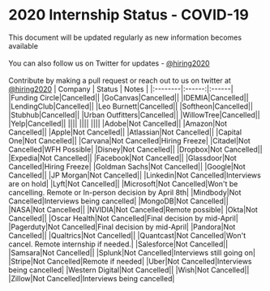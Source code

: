 # 2020 Internship Status - COVID-19
This document will be updated regularly as new information becomes available <br/> <br/>
You can also follow us on Twitter for updates -  [@hiring2020](https://twitter.com/hiring2020) <br/> <br/>
Contribute by making a pull request or reach out to us on twitter at [@hiring2020](https://twitter.com/hiring2020)
| Company | Status | Notes |
|:--------|:------:|:------|
|Funding Circle|Cancelled||
|GoCanvas|Cancelled||
|IDEMIA|Cancelled||
|LendingClub|Cancelled||
|Leo Burnett|Cancelled||
|Softheon|Cancelled||
|Stubhub|Cancelled||
|Urban Outfitters|Cancelled||
|WillowTree|Cancelled||
|Yelp|Cancelled||
||||
||||
||||
|Adobe|Not Cancelled||
|Amazon|Not Cancelled||
|Apple|Not Cancelled||
|Atlassian|Not Cancelled||
|Capital One|Not Cancelled||
|Carvana|Not Cancelled|Hiring Freeze|
|Citadel|Not Cancelled|WFH Possible|
|Disney|Not Cancelled||
|Dropbox|Not Cancelled||
|Expedia|Not Cancelled||
|Facebook|Not Cancelled||
|Glassdoor|Not Cancelled|Hiring Freeze|
|Goldman Sachs|Not Cancelled||
|Google|Not Cancelled||
|JP Morgan|Not Cancelled||
|Linkedin|Not Cancelled|Interviews are on hold|
|Lyft|Not Cancelled||
|Microsoft|Not Cancelled|Won't be cancelling. Remote or In-person decision by April 8th|
|Mindbody|Not Cancelled|Interviews being cancelled|
|MongoDB|Not Cancelled||
|NASA|Not Cancelled||
|NVIDIA|Not Cancelled|Remote possible|
|Okta|Not Cancelled||
|Oscar Health|Not Cancelled|Final decision by mid-April|
|Pagerduty|Not Cancelled|Final decision by mid-April|
|Pandora|Not Cancelled||
|Qualtrics|Not Cancelled||
|Quantcast|Not Cancelled|Won't cancel. Remote internship if needed.|
|Salesforce|Not Cancelled||
|Samsara|Not Cancelled||
|Splunk|Not Cancelled|Interviews still going on|
|Stripe|Not Cancelled|Remote if needed|
|Uber|Not Cancelled|Interviews being cancelled|
|Western Digital|Not Cancelled||
|Wish|Not Cancelled||
|Zillow|Not Cancelled|Interviews being cancelled|
